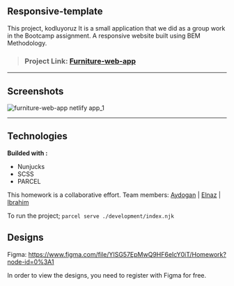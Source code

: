 ## Responsive-template
 This project, kodluyoruz It is a small application that we did as a group work in the Bootcamp assignment.
A responsive website built using BEM Methodology.
> ### Project Link: [Furniture-web-app](https://furniture-web-app.netlify.app/)
---
## Screenshots
![furniture-web-app netlify app_1](https://user-images.githubusercontent.com/67821216/126859919-802262a8-8567-4529-9bea-c8aa1a029303.jpg)

---
## Technologies

**Builded with :**

- Nunjucks
- SCSS
- PARCEL


This homework is a collaborative effort. Team members: [Aydogan](https://github.com/aydgn) | [Elnaz](https://github.com/Elnazhmd) | [Ibrahim](https://github.com/ibrahimdoss)

To run the project;
`parcel serve ./development/index.njk`

## Designs
Figma: https://www.figma.com/file/YISG57EpMwQ9HF6eIcY0iT/Homework?node-id=0%3A1

In order to view the designs, you need to register with Figma for free.
